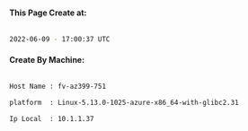 
   
#### This Page Create at:

```bash

2022-06-09 - 17:00:37 UTC

```

#### Create By Machine:

```bash

Host Name : fv-az399-751

platform  : Linux-5.13.0-1025-azure-x86_64-with-glibc2.31

Ip Local  : 10.1.1.37

```

